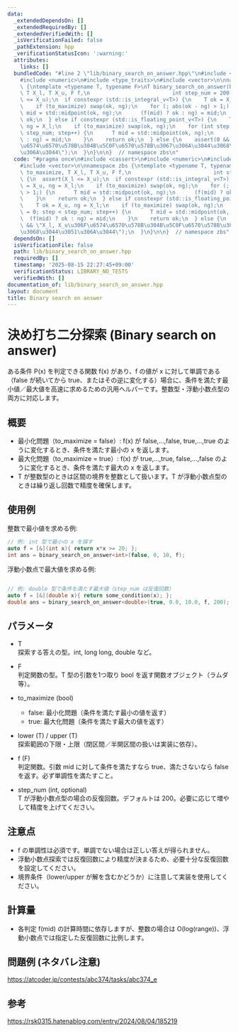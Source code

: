 ```yaml
---
data:
  _extendedDependsOn: []
  _extendedRequiredBy: []
  _extendedVerifiedWith: []
  _isVerificationFailed: false
  _pathExtension: hpp
  _verificationStatusIcon: ':warning:'
  attributes:
    links: []
  bundledCode: "#line 2 \"lib/binary_search_on_answer.hpp\"\n#include <cassert>\n\
    #include <numeric>\n#include <type_traits>\n#include <vector>\n\nnamespace zbs\
    \ {\ntemplate <typename T, typename F>\nT binary_search_on_answer(bool to_maximize,\
    \ T X_l, T X_u, F f,\n                          int step_num = 200) {\n  assert(X_l\
    \ <= X_u);\n  if constexpr (std::is_integral_v<T>) {\n    T ok = X_u, ng = X_l;\n\
    \    if (to_maximize) swap(ok, ng);\n    for (; abs(ok - ng) > 1;) {\n      T\
    \ mid = std::midpoint(ok, ng);\n      (f(mid) ? ok : ng) = mid;\n    }\n    return\
    \ ok;\n  } else if constexpr (std::is_floating_point_v<T>) {\n    T ok = X_u,\
    \ ng = X_l;\n    if (to_maximize) swap(ok, ng);\n    for (int step = 0; step <\
    \ step_num; step++) {\n      T mid = std::midpoint(ok, ng);\n      (f(mid) ? ok\
    \ : ng) = mid;\n    }\n    return ok;\n  } else {\n    assert(0 && \"X_l, X_u\u306F\
    \u6574\u6570\u578B\u304B\u5C0F\u6570\u578B\u3067\u306A\u3044\u3068\u3044\u3051\
    \u306A\u3044\");\n  }\n}\n\n}  // namespace zbs\n"
  code: "#pragma once\n#include <cassert>\n#include <numeric>\n#include <type_traits>\n\
    #include <vector>\n\nnamespace zbs {\ntemplate <typename T, typename F>\nT binary_search_on_answer(bool\
    \ to_maximize, T X_l, T X_u, F f,\n                          int step_num = 200)\
    \ {\n  assert(X_l <= X_u);\n  if constexpr (std::is_integral_v<T>) {\n    T ok\
    \ = X_u, ng = X_l;\n    if (to_maximize) swap(ok, ng);\n    for (; abs(ok - ng)\
    \ > 1;) {\n      T mid = std::midpoint(ok, ng);\n      (f(mid) ? ok : ng) = mid;\n\
    \    }\n    return ok;\n  } else if constexpr (std::is_floating_point_v<T>) {\n\
    \    T ok = X_u, ng = X_l;\n    if (to_maximize) swap(ok, ng);\n    for (int step\
    \ = 0; step < step_num; step++) {\n      T mid = std::midpoint(ok, ng);\n    \
    \  (f(mid) ? ok : ng) = mid;\n    }\n    return ok;\n  } else {\n    assert(0\
    \ && \"X_l, X_u\u306F\u6574\u6570\u578B\u304B\u5C0F\u6570\u578B\u3067\u306A\u3044\
    \u3068\u3044\u3051\u306A\u3044\");\n  }\n}\n\n}  // namespace zbs"
  dependsOn: []
  isVerificationFile: false
  path: lib/binary_search_on_answer.hpp
  requiredBy: []
  timestamp: '2025-08-15 22:27:45+09:00'
  verificationStatus: LIBRARY_NO_TESTS
  verifiedWith: []
documentation_of: lib/binary_search_on_answer.hpp
layout: document
title: Binary search on answer
---
```


# 決め打ち二分探索 (Binary search on answer)

ある条件 P(x) を判定できる関数 f(x) があり、f の値が x に対して単調である（false が続いてから true、またはその逆に変化する）場合に、条件を満たす最小値／最大値を高速に求めるための汎用ヘルパーです。整数型・浮動小数点型の両方に対応します。

## 概要

- 最小化問題（to_maximize = false）: f(x) が false,...,false, true,...,true のように変化するとき、条件を満たす最小の x を返します。  
- 最大化問題（to_maximize = true）: f(x) が true,...,true, false,...,false のように変化するとき、条件を満たす最大の x を返します。  
- T が整数型のときは区間の境界を整数として扱います。T が浮動小数点型のときは繰り返し回数で精度を確保します。

## 使用例

整数で最小値を求める例:
```cpp
// 例: int 型で最小の x を探す
auto f = [&](int x){ return x*x >= 20; };
int ans = binary_search_on_answer<int>(false, 0, 10, f);
```

浮動小数点で最大値を求める例:
```cpp

// 例: double 型で条件を満たす最大値（step_num は反復回数）
auto f = [&](double x){ return some_condition(x); };
double ans = binary_search_on_answer<double>(true, 0.0, 10.0, f, 200);
```

## パラメータ

- T  
  探索する答えの型。int, long long, double など。

- F  
  判定関数の型。T 型の引数を1つ取り bool を返す関数オブジェクト（ラムダ等）。

- to_maximize (bool)  
  - false: 最小化問題（条件を満たす最小の値を返す）  
  - true: 最大化問題（条件を満たす最大の値を返す）

- lower (T) / upper (T)  
  探索範囲の下限・上限（閉区間／半開区間の扱いは実装に依存）。

- f (F)  
  判定関数。引数 mid に対して条件を満たすなら true、満たさないなら false を返す。必ず単調性を満たすこと。

- step_num (int, optional)  
  T が浮動小数点型の場合の反復回数。デフォルトは 200。必要に応じて増やして精度を上げてください。

## 注意点

- f の単調性は必須です。単調でない場合は正しい答えが得られません。  
- 浮動小数点探索では反復回数により精度が決まるため、必要十分な反復回数を設定してください。  
- 境界条件（lower/upper が解を含むかどうか）に注意して実装を使用してください。

## 計算量

- 各判定 f(mid) の計算時間に依存しますが、整数の場合は O(log(range))、浮動小数点では指定した反復回数に比例します。


## 問題例 (ネタバレ注意)

https://atcoder.jp/contests/abc374/tasks/abc374_e


## 参考

https://rsk0315.hatenablog.com/entry/2024/08/04/185219